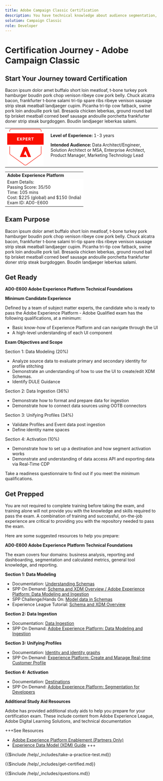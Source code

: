 ```yaml
---
title: Adobe Campaign Classic Certification
description: You have technical knowledge about audience segmentation, destination exports, and activation on real time basis for unified profiles that adhere to data and privacy regulations, customer data platforms (CDP) and knowledge of Adobe Experience Platform.
solution: Campaign Classic
role: Developer
---
```

# Certification Journey - Adobe Campaign Classic

## Start Your Journey toward Certification

Bacon ipsum dolor amet buffalo short loin meatloaf, t-bone turkey pork hamburger boudin pork chop venison ribeye cow pork belly. Chuck alcatra bacon, frankfurter t-bone salami tri-tip spare ribs ribeye venison sausage strip steak meatball landjaeger cupim. Picanha tri-tip cow fatback, swine pork loin andouille pork tail. Bresaola chicken leberkas, ground round ball tip brisket meatball corned beef sausage andouille porchetta frankfurter doner strip steak burgdoggen. Boudin landjaeger leberkas salami.

<table>
<tr  style="border: 0">
<td style="width: 160px;text-align: left">

<!--- TO CHANGE BADGE : change "expert-badge.png" to "master-badge.png" or "professional-badge.png --->

  <img alt="Certification Badge" style="width: 120px" src="/help/certifications/assets/expert-badge.png" />
</td>
<td style="width: 400px;">
  <strong>Level of Experience: </strong> 1-3 years

  <strong>Intended Audience:</strong>
  Data Architect/Engineer, Solution Architect or MSA, 
  Enterprise Architect, Product Manager, Marketing Technology Lead
</tr>
</table>

<table>
 <tr  style="border: 0;">
    <td> <strong>Adobe Experience Platform</strong> </td>
 </tr>

 <tr style="border: 0;background-color: white;">
    <td>
    Exam Details:<br>
    Passing Score: 35/50<br>
    Time: 105 mins<br>
    Cost: $225 (global) and $150 (India)<br>
    Exam ID: AD0-E600
    </td>
 </tr>

</table>

## Exam Purpose

Bacon ipsum dolor amet buffalo short loin meatloaf, t-bone turkey pork hamburger boudin pork chop venison ribeye cow pork belly. Chuck alcatra bacon, frankfurter t-bone salami tri-tip spare ribs ribeye venison sausage strip steak meatball landjaeger cupim. Picanha tri-tip cow fatback, swine pork loin andouille pork tail. Bresaola chicken leberkas, ground round ball tip brisket meatball corned beef sausage andouille porchetta frankfurter doner strip steak burgdoggen. Boudin landjaeger leberkas salami.

## Get Ready

**AD0-E600 Adobe Experience Platform Technical Foundations**

**Minimum Candidate Experience**

Defined by a team of subject matter experts, the candidate who is ready to pass the Adobe Experience Platform - Adobe Qualified exam has the following qualifications, at a minimum:

* Basic know-how of Experience Platform and can navigate through the UI
* A high-level understanding of each UI component

**Exam Objectives and Scope**

Section 1: Data Modeling (20%)
* Analyze source data to evaluate primary and secondary identity for profile stitching
* Demonstrate an understanding of how to use the UI to create/edit XDM Schemas.
* Identify DULE Guidance

Section 2: Data Ingestion (36%)
* Demonstrate how to format and prepare data for ingestion
* Demonstrate how to connect data sources using OOTB connectors

Section 3: Unifying Profiles (34%)
* Validate Profiles and Event data post ingestion
* Define identity name spaces

Section 4: Activation (10%)
* Demonstrate how to set up a destination and how segment activation works
* Demonstrate and understanding of data access API and exporting data via Real-Time CDP

Take a readiness questionnaire to find out if you meet the minimum qualifications.

## Get Prepped

You are not required to complete training before taking the exam, and training alone will not provide you with the knowledge and skills required to pass the exam. A combination of training and successful, on-the-job experience are critical to providing you with the repository needed to pass the exam.

Here are some suggested resources to help you prepare:

**AD0-E600 Adobe Experience Platform Technical Foundations**

The exam covers four domains: business analysis, reporting and dashboarding, segmentation and calculated metrics, general tool knowledge, and reporting.

**Section 1: Data Modeling**

* Documentation: [Understanding Schemas](https://experienceleague.adobe.com/docs/experience-platform/xdm/schema/composition.html)
* SPP On Demand: [Schema and XDM Overview / Adobe Experience Platform: Data Modeling and Ingestion](https://video.tv.adobe.com/v/27105)
* SPP Challenge/Hands On: [Model data in Schemas](https://experienceleague.adobe.com/docs/platform-learn/getting-started-for-data-architects-and-data-engineers/model-data-in-schemas.html)
* Experience League Tutorial: [Schema and XDM Overview](https://experienceleague.adobe.com/docs/platform-learn/tutorials/schemas/schemas-and-experience-data-model.html)

**Section 2: Data Ingestion**

* Documentation: [Data Ingestion](https://experienceleague.adobe.com/docs/experience-platform/ingestion/home.html?lang=en)
* SPP On Demand: [Adobe Experience Platform: Data Modeling and Ingestion](https://solutionpartners.adobe.com/training/learning_program/learningProgram83768.html)

**Section 3: Unifying Profiles**

* Documentation: [Identity and identity graphs](https://experienceleague.adobe.com/docs/platform-learn/tutorials/identities/understanding-identity-and-identity-graphs.html?lang=en)
* SPP On Demand: [Experience Platform: Create and Manage Real-time Customer Profile](https://cpcontents.adobe.com/public/newlearner/newlearner_de10804e.html?accountId=32503#/course/1175314/overview?cert_id=undefined&lp_id=undefined)


**Section 4: Activation**

* Documentation: [Destinations](https://experienceleague.adobe.com/docs/experience-platform/destinations/home.html?lang=en)
* SPP On Demand: [Adobe Experience Platform: Segmentation for Developers](https://solutionpartners.adobe.com/training/learning_program/learningProgram83769.html)

**Additional Study Aid Resources**

Adobe has provided additional study aids to help you prepare for your certification exam. These include content from Adobe Experience League, Adobe Digital Learning Solutions, and technical documentation

+++See Resources

* [Adobe Experience Platform Enablement (Partners Only)](https://solutionpartners.adobe.com/training/courses/course5250864.html)
* [Experience Data Model (XDM) Guide](https://experienceleague.adobe.com/docs/experience-platform/xdm/home.html?lang=en)
+++

{{$include /help/_includes/take-a-practice-test.md}}

{{$include /help/_includes/get-certified.md}}

{{$include /help/_includes/questions.md}}
